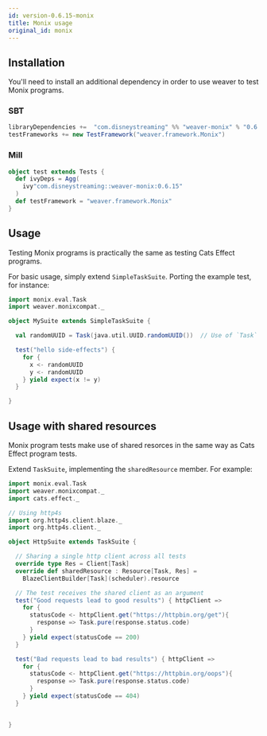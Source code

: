 ```yaml
---
id: version-0.6.15-monix
title: Monix usage
original_id: monix
---
```


## Installation

You'll need to install an additional dependency in order to use weaver to test Monix programs.

### SBT
```scala
libraryDependencies +=  "com.disneystreaming" %% "weaver-monix" % "0.6.15" % Test
testFrameworks += new TestFramework("weaver.framework.Monix")
```

### Mill
```scala
object test extends Tests {
  def ivyDeps = Agg(
    ivy"com.disneystreaming::weaver-monix:0.6.15"
  )
  def testFramework = "weaver.framework.Monix"
}
```

## Usage

Testing Monix programs is practically the same as testing Cats Effect programs.

For basic usage, simply extend `SimpleTaskSuite`. Porting the example test, for instance:

```scala
import monix.eval.Task
import weaver.monixcompat._

object MySuite extends SimpleTaskSuite {

  val randomUUID = Task(java.util.UUID.randomUUID())  // Use of `Task` instead of `IO`

  test("hello side-effects") {
    for {
      x <- randomUUID
      y <- randomUUID
    } yield expect(x != y)
  }

}
```

## Usage with shared resources

Monix program tests make use of shared resorces in the same way as Cats Effect program tests.

Extend `TaskSuite`, implementing the `sharedResource` member. For example:

```scala
import monix.eval.Task
import weaver.monixcompat._
import cats.effect._

// Using http4s
import org.http4s.client.blaze._
import org.http4s.client._

object HttpSuite extends TaskSuite {

  // Sharing a single http client across all tests
  override type Res = Client[Task]
  override def sharedResource : Resource[Task, Res] =
    BlazeClientBuilder[Task](scheduler).resource

  // The test receives the shared client as an argument
  test("Good requests lead to good results") { httpClient =>
    for {
      statusCode <- httpClient.get("https://httpbin.org/get"){
        response => Task.pure(response.status.code)
      }
    } yield expect(statusCode == 200)
  }

  test("Bad requests lead to bad results") { httpClient =>
    for {
      statusCode <- httpClient.get("https://httpbin.org/oops"){
        response => Task.pure(response.status.code)
      }
    } yield expect(statusCode == 404)
  }


}
```
